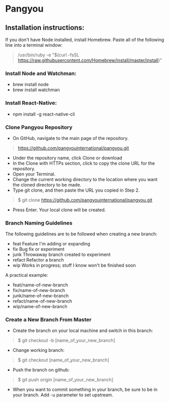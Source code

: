 # Pangyou

## Installation instructions:

If you don't have Node installed, install Homebrew.  Paste all of the following line into a terminal window:
> /usr/bin/ruby -e "$(curl -fsSL https://raw.githubusercontent.com/Homebrew/install/master/install)"

### Install Node and Watchman:

- brew install node
- brew install watchman


### Install React-Native:

- npm install -g react-native-cli


### Clone Pangyou Repository

- On GitHub, navigate to the main page of the repository.

> https://github.com/pangyouinternational/pangyou.git

- Under the repository name, click Clone or download
- In the Clone with HTTPs section, click  to copy the clone URL for the repository.
- Open your Terminal.
- Change the current working directory to the location where you want the cloned directory to be made.
- Type git clone, and then paste the URL you copied in Step 2.

> $ git clone https://github.com/pangyouinternational/pangyou.git

- Press Enter. Your local clone will be created.


### Branch Naming Guidelines

The following guidelines are to be followed when creating a new branch:

* feat      Feature I'm adding or expanding
* fix       Bug fix or experiment
* junk      Throwaway branch created to experiment
* refact       Refactor a branch
* wip       Works in progress; stuff I know won't be finished soon

A practical example:
- feat/name-of-new-branch
- fix/name-of-new-branch
- junk/name-of-new-branch
- refact/name-of-new-branch
- wip/name-of-new-branch


### Create a New Branch From Master

- Create the branch on your local machine and switch in this branch:

> $ git checkout -b [name_of_your_new_branch]

- Change working branch:

> $ git checkout [name_of_your_new_branch]

- Push the branch on github:

> $ git push origin [name_of_your_new_branch]

- When you want to commit something in your branch, be sure to be in your branch. Add -u parameter to set upstream.
